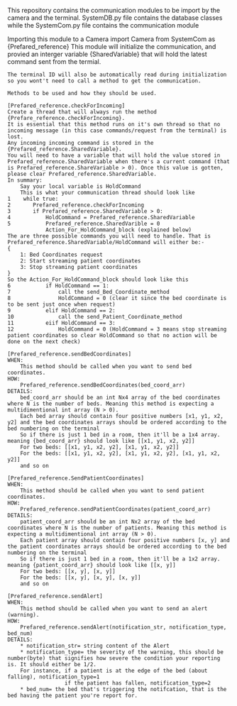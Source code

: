 This repository contains the communication modules to be import by the camera and the terminal.
SystemDB.py file contains the database classes while the SystemCom.py file contains the communication module

Importing this module to a Camera
    import Camera from SystemCom as {Prefared_reference}
    This module will initialize the communication, and provied an interger variable {SharedVariable} that will hold the latest command sent from the termial.
    
    The terminal ID will also be automatically read during initialization so you wont't need to call a method to get the communication.

    Methods to be used and how they should be used.

    [Prefared_reference.checkForIncoming]
    Create a thread that will always run the method {Prefare_reference.checkForIncoming}.
    It is essential that this method runs on it's own thread so that no incoming message (in this case commands/request from the terminal) is lost. 
    Any incoming incoming command is stored in the {Prefared_reference.SharedVariable}. 
    You will need to have a variable that will hold the value stored in Prefared_reference.SharedVariable when there's a current command (that is Prefared_reference.ShareVariable > 0). Once this value is gotten, please clear Prefared_reference.SharedVariable.
    In summary:
        Say your local variable is HoldCommand
        This is what your communication thread should look like
    1    while true:
    2       Prefared_reference.checkForIncoming
    3       if Prefared_reference.SharedVariable > 0:
    4           HoldCommand = Prefared_reference.SharedVariable
    5           Prefared_reference.SharedVarible = 0
                Action_For_HoldCommand_block (explained below)
    The are three possible commands you will need to handle. That is Prefared_reference.SharedVariable/HoldCommand will either be:-
    {
        1: Bed Coordinates request
        2: Start streaming patient coordinates
        3: Stop streaming patient coordinates
    }
    So the Action_For_HoldCommand_block should look like this
    6           if HoldCommand == 1:
    7               call the send_Bed_Coordinate_method
    8               HoldCommand = 0 (clear it since the bed coordinate is to be sent just once when request)
    9           elif HoldCommand == 2:
    10              call the send_Patient_Coordinate_method
    11          eiif HoldCommand == 3:
    12              HoldCommand = 0 (HoldCommand = 3 means stop streaming patient coordinates so clear HoldCommand so that no action will be done on the next check)

    [Prefared_reference.sendBedCoordinates]
    WHEN: 
        This method should be called when you want to send bed coordinates.
    HOW: 
        Prefared_reference.sendBedCoordinates(bed_coord_arr)
    DETAILS:
        bed_coord_arr should be an int Nx4 array of the bed coordinates where N is the number of beds. Meaning this method is expecting a multidimentional int array (N > 0). 
        Each bed array should contain four positive numbers [x1, y1, x2, y2] and the bed coordinates arrays should be ordered according to the bed numbering on the terminal
        So if there is just 1 bed in a room, then it'll be a 1x4 array. meaning {bed_coord_arr} should look like [[x1, y1, x2, y2]]
        For two beds: [[x1, y1, x2, y2], [x1, y1, x2, y2]]
        For the beds: [[x1, y1, x2, y2], [x1, y1, x2, y2], [x1, y1, x2, y2]]
        and so on
    
    [Prefared_reference.SendPatientCoordinates]
    WHEN: 
        This method should be called when you want to send patient coordinates.
    HOW: 
        Prefared_reference.sendPatientCoordinates(patient_coord_arr)
    DETAILS:
        patient_coord_arr should be an int Nx2 array of the bed coordinates where N is the number of patients. Meaning this method is expecting a multidimentional int array (N > 0). 
        Each patient array should contain four positive numbers [x, y] and the patient coordinates arrays should be ordered according to the bed numbering on the terminal
        So if there is just 1 bed in a room, then it'll be a 1x2 array. meaning {patient_coord_arr} should look like [[x, y]]
        For two beds: [[x, y], [x, y]]
        For the beds: [[x, y], [x, y], [x, y]]
        and so on
    
    [Prefared_reference.sendAlert]
    WHEN: 
        This method should be called when you want to send an alert (warning).
    HOW: 
        Prefared_reference.sendAlert(notification_str, notification_type, bed_num)
    DETAILS:
        * notification_str= string content of the Alert
        * notification_type= the severity of the warning, this should be number(byte) that signifies how severe the condition your reporting is. It should either be 1/2.
        For instance, if a patient is at the edge of the bed (about falling), notification_type=1
                      if the patient has fallen, notification_type=2
        * bed_num= the bed that's triggering the notifcation, that is the bed having the patient you're report for.